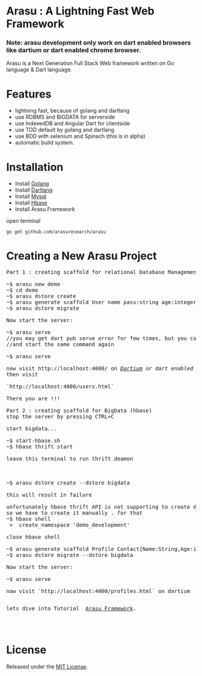 Arasu   :  A Lightning Fast Web Framework
=====
<h3><strong> Note: </strong>arasu development only work on dart enabled browsers like dartium or dart enabled chrome browser.</h3>

Arasu is a Next Generation Full Stack Web framework written on Go language & Dart language.  

Features
========
* lightning fast, because of golang and dartlang
* use RDBMS and BIGDATA for serverside
* use IndexedDB and Angular Dart for clientside
* use TDD default by golang and dartlang 
* use BDD with selenium and Spinach (this is in alpha)
* automatic build system.

Installation
============
* Install <a href="http://golang.org">Golang</a>
* Install <a href="http://dartlang.org">Dartlang</a>
* Install <a href="http://www.mysql.com">Mysql</a>
* Install <a href="http://hbase.apache.org">Hbase</a>
* Install Arasu Framework

open terminal

`go get github.com/arasuresearch/arasu` 

Creating a New Arasu Project
============================
<pre>
Part 1 : creating scaffold for relational Database Management System aka RDBMS  

~$ arasu new demo
~$ cd demo
~$ arasu dstore create
~$ arasu generate scaffold User name pass:string age:integer dob:timestamp sex:bool
~$ arasu dstore migrate  

Now start the server:

~$ arasu serve
//you may get dart pub serve error for few times, but you can ignore and stop it by CTRL+C.
//and start the same command again
  
~$ arasu serve
  
now visit http://localhost:4000/ on <i><a href="https://www.dartlang.org/tools/dartium">Dartium</a> or dart enabled chrome</i> browser. 
then visit 

`http://localhost:4000/users.html`

There you are !!!

Part 2 : creating scaffold for BigData (hbase)
stop the server by pressing CTRL+C

start bigdata...

~$ start-hbase.sh
~$ hbase thrift start

leave this terminal to run thrift deamon



~$ arasu dstore create --dstore bigdata

this will result in failure

unfortunately hbase thrift API is not supporting to create database through API
so we have to create it manually . for that 
~$ hbase shell
 >  create_namespace 'demo_development'

close hbase shell 

~$ arasu generate scaffold Profile Contact{Name:String,Age:int,Sex:bool} --dstore bigdata
~$ arasu dstore migrate --dstore bigdata

Now start the server:

~$ arasu serve

now visit `http://localhost:4000/profiles.html` on dartium

<p>lets dive into Tutorial  <a href="http://arasuframework.org">Arasu Framework</a>.</p>

</pre>

License
============================
<p>Released under the <a href="http://www.opensource.org/licenses/MIT">MIT License</a>.</p>   

